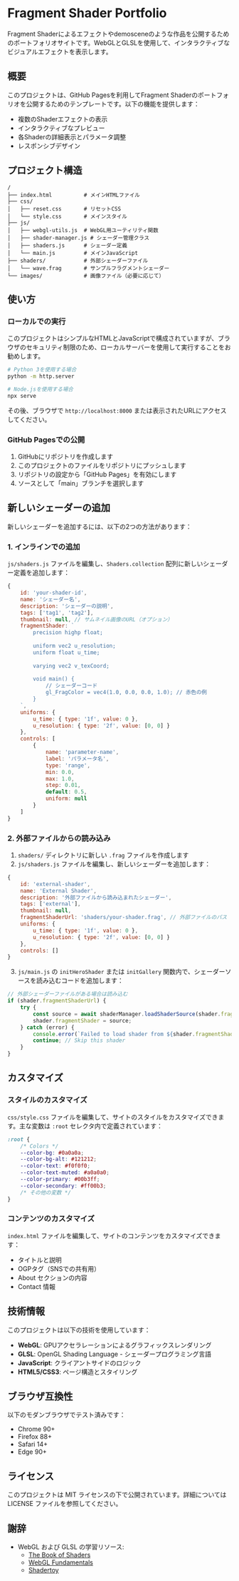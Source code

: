 # Fragment Shader Portfolio

Fragment Shaderによるエフェクトやdemosceneのような作品を公開するためのポートフォリオサイトです。WebGLとGLSLを使用して、インタラクティブなビジュアルエフェクトを表示します。

## 概要

このプロジェクトは、GitHub Pagesを利用してFragment Shaderのポートフォリオを公開するためのテンプレートです。以下の機能を提供します：

- 複数のShaderエフェクトの表示
- インタラクティブなプレビュー
- 各Shaderの詳細表示とパラメータ調整
- レスポンシブデザイン

## プロジェクト構造

```
/
├── index.html          # メインHTMLファイル
├── css/
│   ├── reset.css       # リセットCSS
│   └── style.css       # メインスタイル
├── js/
│   ├── webgl-utils.js  # WebGL用ユーティリティ関数
│   ├── shader-manager.js # シェーダー管理クラス
│   ├── shaders.js      # シェーダー定義
│   └── main.js         # メインJavaScript
├── shaders/            # 外部シェーダーファイル
│   └── wave.frag       # サンプルフラグメントシェーダー
└── images/             # 画像ファイル（必要に応じて）
```

## 使い方

### ローカルでの実行

このプロジェクトはシンプルなHTMLとJavaScriptで構成されていますが、ブラウザのセキュリティ制限のため、ローカルサーバーを使用して実行することをお勧めします。

```bash
# Python 3を使用する場合
python -m http.server

# Node.jsを使用する場合
npx serve
```

その後、ブラウザで `http://localhost:8000` または表示されたURLにアクセスしてください。

### GitHub Pagesでの公開

1. GitHubにリポジトリを作成します
2. このプロジェクトのファイルをリポジトリにプッシュします
3. リポジトリの設定から「GitHub Pages」を有効にします
4. ソースとして「main」ブランチを選択します

## 新しいシェーダーの追加

新しいシェーダーを追加するには、以下の2つの方法があります：

### 1. インラインでの追加

`js/shaders.js` ファイルを編集し、`Shaders.collection` 配列に新しいシェーダー定義を追加します：

```javascript
{
    id: 'your-shader-id',
    name: 'シェーダー名',
    description: 'シェーダーの説明',
    tags: ['tag1', 'tag2'],
    thumbnail: null, // サムネイル画像のURL（オプション）
    fragmentShader: `
        precision highp float;
        
        uniform vec2 u_resolution;
        uniform float u_time;
        
        varying vec2 v_texCoord;
        
        void main() {
            // シェーダーコード
            gl_FragColor = vec4(1.0, 0.0, 0.0, 1.0); // 赤色の例
        }
    `,
    uniforms: {
        u_time: { type: '1f', value: 0 },
        u_resolution: { type: '2f', value: [0, 0] }
    },
    controls: [
        {
            name: 'parameter-name',
            label: 'パラメータ名',
            type: 'range',
            min: 0.0,
            max: 1.0,
            step: 0.01,
            default: 0.5,
            uniform: null
        }
    ]
}
```

### 2. 外部ファイルからの読み込み

1. `shaders/` ディレクトリに新しい `.frag` ファイルを作成します
2. `js/shaders.js` ファイルを編集し、新しいシェーダーを追加します：

```javascript
{
    id: 'external-shader',
    name: 'External Shader',
    description: '外部ファイルから読み込まれたシェーダー',
    tags: ['external'],
    thumbnail: null,
    fragmentShaderUrl: 'shaders/your-shader.frag', // 外部ファイルのパス
    uniforms: {
        u_time: { type: '1f', value: 0 },
        u_resolution: { type: '2f', value: [0, 0] }
    },
    controls: []
}
```

3. `js/main.js` の `initHeroShader` または `initGallery` 関数内で、シェーダーソースを読み込むコードを追加します：

```javascript
// 外部シェーダーファイルがある場合は読み込む
if (shader.fragmentShaderUrl) {
    try {
        const source = await shaderManager.loadShaderSource(shader.fragmentShaderUrl);
        shader.fragmentShader = source;
    } catch (error) {
        console.error(`Failed to load shader from ${shader.fragmentShaderUrl}:`, error);
        continue; // Skip this shader
    }
}
```

## カスタマイズ

### スタイルのカスタマイズ

`css/style.css` ファイルを編集して、サイトのスタイルをカスタマイズできます。主な変数は `:root` セレクタ内で定義されています：

```css
:root {
    /* Colors */
    --color-bg: #0a0a0a;
    --color-bg-alt: #121212;
    --color-text: #f0f0f0;
    --color-text-muted: #a0a0a0;
    --color-primary: #00b3ff;
    --color-secondary: #ff00b3;
    /* その他の変数 */
}
```

### コンテンツのカスタマイズ

`index.html` ファイルを編集して、サイトのコンテンツをカスタマイズできます：

- タイトルと説明
- OGPタグ（SNSでの共有用）
- About セクションの内容
- Contact 情報

## 技術情報

このプロジェクトは以下の技術を使用しています：

- **WebGL**: GPUアクセラレーションによるグラフィックスレンダリング
- **GLSL**: OpenGL Shading Language - シェーダープログラミング言語
- **JavaScript**: クライアントサイドのロジック
- **HTML5/CSS3**: ページ構造とスタイリング

## ブラウザ互換性

以下のモダンブラウザでテスト済みです：

- Chrome 90+
- Firefox 88+
- Safari 14+
- Edge 90+

## ライセンス

このプロジェクトは MIT ライセンスの下で公開されています。詳細については LICENSE ファイルを参照してください。

## 謝辞

- WebGL および GLSL の学習リソース:
  - [The Book of Shaders](https://thebookofshaders.com/)
  - [WebGL Fundamentals](https://webglfundamentals.org/)
  - [Shadertoy](https://www.shadertoy.com/)
